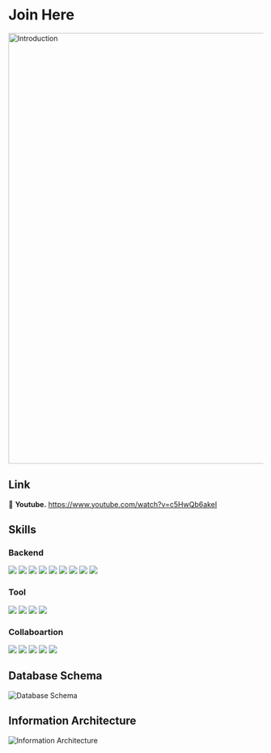 # Join Here

<img width="852" alt="Introduction" src="https://user-images.githubusercontent.com/71253970/232383263-30f78922-b106-40c5-85b8-08e9c0f5b7f4.png">

## Link
📌 **Youtube.** https://www.youtube.com/watch?v=c5HwQb6akeI
<!--📌 **Notion.** -->
<!--📌 **Blog.** -->

<!-- ## 프로젝트 개요-->







## Skills
### Backend
<img src="https://img.shields.io/badge/java-007396?style=for-the-badge&logo=java&logoColor=white"> <img src="https://img.shields.io/badge/spring-6DB33F?style=for-the-badge&logo=spring&logoColor=white"> <img src="https://img.shields.io/badge/spring%20boot-6DB33F?style=for-the-badge&logo=springboot&logoColor=white"> <img src="https://img.shields.io/badge/gradle-02303A?style=for-the-badge&logo=gradle&logoColor=white"> <img src="https://img.shields.io/badge/mysql-4479A1?style=for-the-badge&logo=mysql&logoColor=white"> <img src="https://img.shields.io/badge/ec2-FF9900?style=for-the-badge&logo=amazonec2&logoColor=white"> <img src="https://img.shields.io/badge/rds-527FFF?style=for-the-badge&logo=amazonrds&logoColor=white"> <img src="https://img.shields.io/badge/s3-569A31?style=for-the-badge&logo=amazons3&logoColor=white"> <img src="https://img.shields.io/badge/ubuntu-E95420?style=for-the-badge&logo=ubuntu&logoColor=white"> 

### Tool
<img src="https://img.shields.io/badge/intellij-000000?style=for-the-badge&logo=intellijidea&logoColor=white"> <img src="https://img.shields.io/badge/datagrip-000000?style=for-the-badge&logo=datagrip&logoColor=white"> <img src="https://img.shields.io/badge/postman-FF6C37?style=for-the-badge&logo=postman&logoColor=white"> <img src="https://img.shields.io/badge/sourcetree-0052CC?style=for-the-badge&logo=sourcetree&logoColor=white">

### Collaboartion
<img src="https://img.shields.io/badge/git-F05032?style=for-the-badge&logo=git&logoColor=white"> <img src="https://img.shields.io/badge/github-181717?style=for-the-badge&logo=github&logoColor=white"> <img src="https://img.shields.io/badge/notion-000000?style=for-the-badge&logo=notion&logoColor=white"> <img src="https://img.shields.io/badge/slack-4A154B?style=for-the-badge&logo=slack&logoColor=white"> <img src="https://img.shields.io/badge/google meet-00897B?style=for-the-badge&logo=googlemeet&logoColor=white">
<br>

<!-- ## System Architecture -->

## Database Schema
![Database Schema](https://user-images.githubusercontent.com/71253970/232386186-c18bad69-7e06-480f-8d13-5e5ba06c9469.png)

## Information Architecture
![Information Architecture](https://user-images.githubusercontent.com/71253970/232497544-883b6697-d08d-4662-9e92-d0e3c958ce20.png)